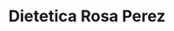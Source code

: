 ---
title: "Dietetica Rosa Perez"
url: /santa-coloma-de-gramenet/dietetica-rosa-perez-carrer-de-beethoven/
shop: herbolario
---